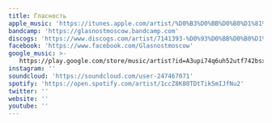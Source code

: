 ```yaml
---
title: Гласность
apple_music: 'https://itunes.apple.com/artist/%D0%B3%D0%BB%D0%B0%D1%81%D0%BD%D0%BE%D1%81%D1%82%D1%8C/1455423128'
bandcamp: 'https://glasnostmoscow.bandcamp.com'
discogs: 'https://www.discogs.com/artist/7141393-%D0%93%D0%BB%D0%B0%D1%81%D0%BD%D0%BE%D1%81%D1%82%D1%8C'
facebook: 'https://www.facebook.com/Glasnostmoscow'
google_music: >-
   https://play.google.com/store/music/artist?id=A3upi74q6uh52utf742bsxzsaua
instagram: ''
soundcloud: 'https://soundcloud.com/user-247467071'
spotify: 'https://open.spotify.com/artist/1ccZ8K80TDtTikSmIJfNu2'
twitter: ''
website: ''
youtube: ''
---
```

